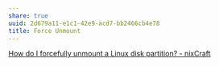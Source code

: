 ```yaml
---
share: true
uuid: 2d679a11-e1c1-42e9-acd7-bb2466cb4e78
title: Force Unmount
---
```

[How do I forcefully unmount a Linux disk partition? - nixCraft](https://www.cyberciti.biz/tips/how-do-i-forcefully-unmount-a-disk-partition.html)